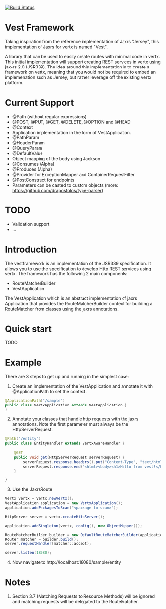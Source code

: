 [![Build Status](https://travis-ci.org/kevinbayes/vest.png?branch=master)](https://travis-ci.org/kevinbayes/vest)

Vest Framework
==============

Taking inspiration from the reference implementation of Jaxrs "Jersey", this implementation of Jaxrs for vertx is named "Vest".

A library that can be used to easily create routes with minimal code in vertx. This initial implementation will support creating REST services in vertx using jax-rs 2.0 (JSR339). The idea around this implementation is to create a framework on vertx, meaning that you would not be required to embed an implemenation such as Jersey, but rather leverage off the existing vertx platform.

Current Support
===============
- @Path (without regular expressions)
- @POST, @PUT, @GET, @DELETE, @OPTION and @HEAD
- @Context
- Application implementation in the form of VestApplication.
- @PathParam
- @HeaderParam
- @QueryParam 
- @DefaultValue 
- Object mapping of the body using Jackson
- @Consumes (Alpha)
- @Produces (Alpha)
- @Provider for ExceptionMapper and ContainerRequestFilter
- @PostConstruct for endpoints
- Parameters can be casted to custom objects (more: https://github.com/drapostolos/type-parser)

TODO
====
- Validation support
- ...

Introduction
============
The vestframework is an implementation of the JSR339 specification. It allows you to use the specification to develop Http REST services using vertx.
The framework has the following 2 main components:
- RouteMatcherBuilder
- VestApplication

The VestApplication which is an abstract implementation of jaxrs Application that provides the RouteMatcherBuilder context for building a RouteMatcher from classes using the jaxrs annotations. 

Quick start
===========
TODO

Example
=======
There are 3 steps to get up and running in the simplest case:
1. Create an implementation of the VestApplication and annotate it with @ApplicationPath to set the context.
```java
@ApplicationPath("/sample")
public class VertxApplication extends VestApplication {
}

```

2. Annotate your classes that handle http requests with the jaxrs annotations. Note the first parameter must always be the HttpServerRequest.
```java
@Path("/entity")
public class EntityHandler extends VertxAwareHandler {
		
	@GET
	public void get(HttpServerRequest serverRequest) {
		serverRequest.response.headers().put("Content-Type", "text/html; charset=UTF-8");
		serverRequest.response.end("<html><body><h1>Hello from vest!</h1></body></html>");
	}

}
```

3. Use the JaxrsRoute
```java
Vertx vertx = Vertx.newVertx();
VestApplication application = new VertxApplication();
application.addPackagesToScan("<package to scan>");

HttpServer server = vertx.createHttpServer();

application.addSingleton(vertx, config(), new ObjectMapper());

RouteMatcherBuilder builder = new DefaultRouteMatcherBuilder(application);
Router matcher = builder.build();
server.requestHandler(matcher::accept);

server.listen(18080);
```
4. Now navigate to http://localhost:18080/sample/entity

Notes
=====
1. Section 3.7 (Matching Requests to Resource Methods) will be ignored and matching requests will be delegated to the RouteMatcher.

